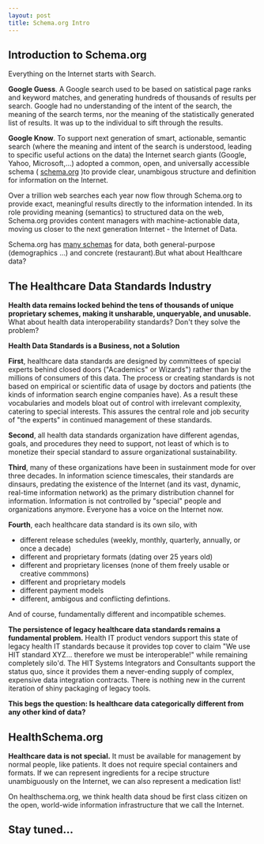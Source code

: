 ```yaml
---
layout: post
title: Schema.org Intro
---
```



Introduction to Schema.org
-----

Everything on the Internet starts with Search. 

**Google Guess**. A Google search used to be based on satistical page ranks and keyword matches, and generating hundreds of thousands of results per search. Google had no understanding of the intent of the search, the meaning of the search terms, nor the meaning of the statistically generated list of results.  It was up to the individual to sift through the results.

**Google Know**. To support next generation of smart, actionable, semantic search (where the meaning and intent of the search is understood, leading to specific useful actions on the data) the Internet search giants (Google, Yahoo, Microsoft,...) adopted a common, open, and universally accessible schema ( [schema.org](http://schema.org/) )to provide clear, unambigous structure and definition for information on the Internet.  

Over a trillion web searches each year now flow through Schema.org to provide exact, meaningful results directly to the information intended. In its role providing meaning (semantics) to structured data on the web, Schema.org provides content managers with machine-actionable data, moving us closer to the next generation Internet - the Internet of Data.

Schema.org has [many schemas](http://schema.org/docs/schemas.html) for data, both general-purpose (demographics ...) and concrete (restaurant).But what about Healthcare data? 



The Healthcare Data Standards Industry
-----

**Health data remains locked behind the tens of thousands of unique proprietary schemes, making it unsharable, unqueryable, and unusable.**    What about health data interoperability standards? Don't they solve the problem?


**Health Data Standards is a Business, not a Solution**

**First**, healthcare data standards are designed by committees of special experts behind closed doors ("Academics" or Wizards") rather than by the millions of consumers of this data. The process or creating standards is not based on empirical or scientific data of usage by doctors and patients (the kinds of information search engine companies have).  As a result these vocabularies and models bloat out of control with irrelevant complexity, catering to special interests.  This assures the central role and job security of "the experts"  in continued management of these standards.

**Second**, all health data standards organization have different agendas, goals, and procedures they need to support, not least of which is to monetize their special standard to assure organizational sustainability.  

**Third**, many of these organizations have been in sustainment mode for over three decades.  In information science timescales, their standards are dinsaurs, predating the existence of the Internet (and its vast, dynamic, real-time information network) as the primary distribution channel for information.  Information is not controlled by "special" people and organizations anymore. Everyone has a voice on the Internet now. 

**Fourth**, each healthcare data standard is its own silo, with
* different release schedules  (weekly, monthly, quarterly, annually, or once a decade)
* different and proprietary formats (dating over 25 years old)
* different and proprietary licenses (none of them freely usable or creative commmons)
* different and proprietary models
* different payment models
* different, ambigous and conflicting defintions.

And of course, fundamentally different and incompatible schemes.

**The persistence of legacy healthcare data standards remains a fundamental problem.**  Health IT product vendors support this state of legacy health IT standards because it provides top cover to claim "We use HIT standard XYZ... therefore we must be interoperable!" while remaining completely silo'd.  The HIT Systems Integrators and  Consultants support the status quo, since it provides them a never-ending supply of complex, expensive data integration contracts. There is nothing new in the current iteration of shiny packaging of legacy tools. 


**This begs the question: Is healthcare data categorically different from any other kind of data?**


HealthSchema.org
-----

**Healthcare data is not special.**  It must be available for management by normal people, like patients.  It does not require special containers and formats.  If we can represent ingredients for a recipe structure unambiguously on the Internet, we can also represent a medication list!


On healthschema.org, we think health data shoud be first class citizen on the open, world-wide information infrastructure that we call the Internet.


Stay tuned...
-----





